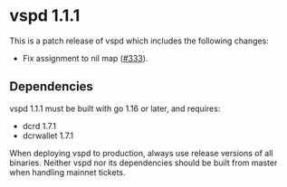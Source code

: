 # vspd 1.1.1

This is a patch release of vspd which includes the following changes:

- Fix assignment to nil map ([#333](https://github.com/leedeternal/vspd/pull/333)).

## Dependencies

vspd 1.1.1 must be built with go 1.16 or later, and requires:

- dcrd 1.7.1
- dcrwallet 1.7.1

When deploying vspd to production, always use release versions of all binaries.
Neither vspd nor its dependencies should be built from master when handling
mainnet tickets.
